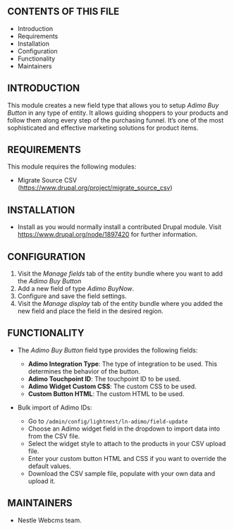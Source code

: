 CONTENTS OF THIS FILE
---------------------

 * Introduction
 * Requirements
 * Installation
 * Configuration
 * Functionality
 * Maintainers

INTRODUCTION
------------

This module creates a new field type that allows you to setup _Adimo Buy Button_
in any type of entity. It allows guiding shoppers to your products and follow
them along every step of the purchasing funnel. It’s one of the most
sophisticated and effective marketing solutions for product items.

REQUIREMENTS
------------

This module requires the following modules:

* Migrate Source CSV (https://www.drupal.org/project/migrate_source_csv)

INSTALLATION
------------

* Install as you would normally install a contributed Drupal module. Visit
   https://www.drupal.org/node/1897420 for further information.


CONFIGURATION
-------------

1. Visit the _Manage fields_ tab of the entity bundle where you want to add the
_Adimo Buy Button_
2. Add a new field of type _Adimo BuyNow_.
3. Configure and save the field settings.
4. Visit the _Manage display_ tab of the entity bundle where you added the new
field and place the field in the desired region.


FUNCTIONALITY
-------------

* The _Adimo Buy Button_ field type provides the following fields:
  - **Adimo Integration Type**: The type of integration to be used. This
  determines the behavior of the button.
  - **Adimo Touchpoint ID**: The touchpoint ID to be used.
  - **Adimo Widget Custom CSS**: The custom CSS to be used.
  - **Custom Button HTML**: The custom HTML to be used.

* Bulk import of Adimo IDs:
  - Go to `/admin/config/lightnest/ln-adimo/field-update`
  - Choose an Adimo widget field in the dropdown to import data into from the
  CSV file.
  - Select the widget style to attach to the products in your CSV upload file.
  - Enter your custom button HTML and CSS if you want to override the default
  values.
  - Download the CSV sample file, populate with your own data and upload it.

MAINTAINERS
-----------

* Nestle Webcms team.
